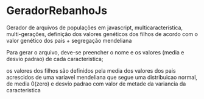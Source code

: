 # GeradorRebanhoJs
Gerador de arquivos de populações em javascript, multicaracterística, 
multi-gerações, definição dos valores genéticos dos filhos de acordo com o valor genético dos pais + segregação mendeliana

Para gerar o arquivo, deve-se preencher o nome e os valores (media e desvio padrao) de cada caracteristica;

os valores dos filhos são definidos pela media dos valores dos pais acrescidos de uma variavel mendeliana que segue 
uma distribuicao normal, de media 0(zero) e desvio padrao com valor de metade da variancia da caracteristica
